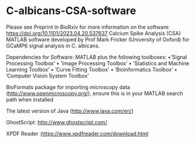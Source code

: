 # C-albicans-CSA-software
Please see Preprint in BioRxiv for more information on the software: https://doi.org/10.1101/2023.04.20.537637
Calcium Spike Analysis (CSA) MATLAB software developed by Prof Mark Fricker (University of Oxford) for GCaMP6 signal analysis in 
C. albicans.

Dependencies for Software:
MATLAB plus the following toolboxes:
•’Signal Processing Toolbox’
• ’Image Processing Toolbox’
• ’Statistics and Machine Learning Toolbox’
• ’Curve Fitting Toolbox’
• ’Bioinformatics Toolbox’
• ’Computer Vision System Toolbox’

BioFormats package for importing microscopy data (http://www.openmicroscopy.org/), ensure this is in your MATLAB search path when installed

The latest version of Java (http://www.java.com/en/)

GhostScript: http://www.ghostscript.com/

XPDF Reader :https://www.xpdfreader.com/download.html




